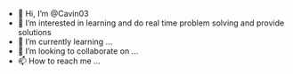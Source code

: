 - 👋 Hi, I’m @Cavin03
- 👀 I’m interested in learning and  do real time problem solving and provide solutions
- 🌱 I’m currently learning ...
- 💞️ I’m looking to collaborate on ...
- 📫 How to reach me ...  

<!---
Cavin03/Cavin03 is a ✨ special ✨ repository because its `README.md` (this file) appears on your GitHub profile.
You can click the Preview link to take a look at your changes.
--->
